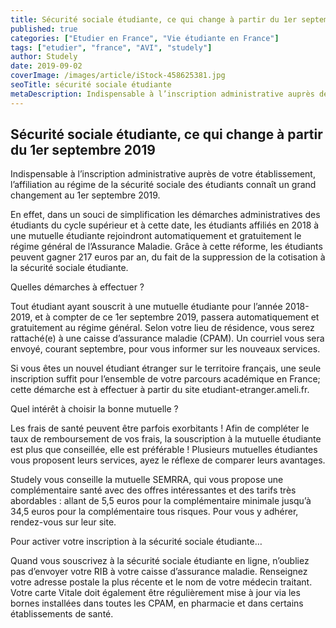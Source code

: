 ```yaml
---
title: Sécurité sociale étudiante, ce qui change à partir du 1er septembre 2019
published: true
categories: ["Etudier en France", "Vie étudiante en France"]
tags: ["etudier", "france", "AVI", "studely"]
author: Studely
date: 2019-09-02
coverImage: /images/article/iStock-458625381.jpg
seoTitle: sécurité sociale étudiante
metaDescription: Indispensable à l’inscription administrative auprès de votre établissement, l’affiliation au régime de la sécurité sociale des étudiants connaît un grand changement au 1er septembre 2019.
---
```


## Sécurité sociale étudiante, ce qui change à partir du 1er septembre 2019

Indispensable à l’inscription administrative auprès de votre établissement, l’affiliation au régime de la sécurité sociale des étudiants connaît un grand changement au 1er septembre 2019.

En effet, dans un souci de simplification les démarches administratives des étudiants du cycle supérieur et à cette date, les étudiants affiliés en 2018 à une mutuelle étudiante rejoindront automatiquement et gratuitement le régime général de l’Assurance Maladie. Grâce à cette réforme, les étudiants peuvent gagner 217 euros par an, du fait de la suppression de la cotisation à la sécurité sociale étudiante.

Quelles démarches à effectuer ?

Tout étudiant ayant souscrit à une mutuelle étudiante pour l’année 2018-2019,
et à compter de ce 1er septembre 2019, passera automatiquement et gratuitement au régime général. Selon votre lieu de résidence, vous serez rattaché(e) à une caisse d’assurance maladie (CPAM). Un courriel vous sera envoyé, courant septembre, pour vous informer sur les nouveaux services.

Si vous êtes un nouvel étudiant étranger sur le territoire français, une seule inscription suffit pour l’ensemble de votre parcours académique en France; cette démarche est à effectuer à partir du site etudiant-etranger.ameli.fr.

Quel intérêt à choisir la bonne mutuelle ?

Les frais de santé peuvent être parfois exorbitants ! Afin de compléter le taux de remboursement de vos frais, la souscription à la mutuelle étudiante est plus que conseillée, elle est préférable ! Plusieurs mutuelles étudiantes vous proposent leurs services, ayez le réflexe de comparer leurs avantages.

Studely vous conseille la mutuelle SEMRRA, qui vous propose une complémentaire santé avec des offres intéressantes et des tarifs très abordables : allant de 5,5 euros pour la complémentaire minimale jusqu’à 34,5 euros pour la complémentaire tous risques. Pour vous y adhérer, rendez-vous sur leur site.

Pour activer votre inscription à la sécurité sociale étudiante…

Quand vous souscrivez à la sécurité sociale étudiante en ligne, n’oubliez pas d’envoyer votre RIB à votre caisse d’assurance maladie. Renseignez votre adresse postale la plus récente et le nom de votre médecin traitant. Votre carte Vitale doit également être régulièrement mise à jour via les bornes installées dans toutes les CPAM, en pharmacie et dans certains établissements de santé.
